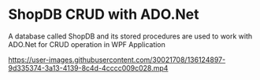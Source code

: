 # ShopDB CRUD with ADO.Net
 A database called ShopDB and its stored procedures are used to work with ADO.Net for CRUD operation in WPF Application
 
 
 

https://user-images.githubusercontent.com/30021708/136124897-9d335374-3a13-4139-8c4d-4cccc009c028.mp4

